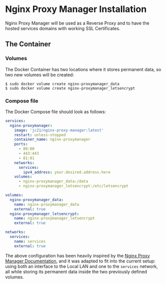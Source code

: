 # Nginx Proxy Manager Installation

Nginx Proxy Manager will be used as a Reverse Proxy and to have the hosted services domains with working SSL Certificates.

## The Container

### Volumes

The Docker Container has two locations where it stores permanent data, so two new volumes will be created:

```shell
$ sudo docker volume create nginx-proxymanager_data
$ sudo docker volume create nginx-proxymanager_letsencrypt
```

### Compose file

The Docker Compose file should look as follows:

```yaml
services:
  nginx-proxymanager:
    image: 'jc21/nginx-proxy-manager:latest'
    restart: unless-stopped
    container_name: nginx-proxymanager
    ports:
      - 80:80
      - 443:443
      - 81:81
    networks:
      services:
        ipv4_address: your.desired.address.here
    volumes:
      - nginx-proxymanager_data:/data
      - nginx-proxymanager_letsencrypt:/etc/letsencrypt

volumes:
  nginx-proxymanager_data:
    name: nginx-proxymanager_data
    external: true
  nginx-proxymanager_letsencrypt:
    name: nginx-proxymanager_letsencrypt
    external: true

networks:
  services:
    name: services
    external: true
```

The above configuration has been heavily inspired by the [Nginx Proxy Manager Documentation](https://nginxproxymanager.com/setup/), and it was adapted to fit into the current setup: using both an interface to the Local LAN and one to the `services` network, all while storing its permanent data inside the two previously defined volumes.
